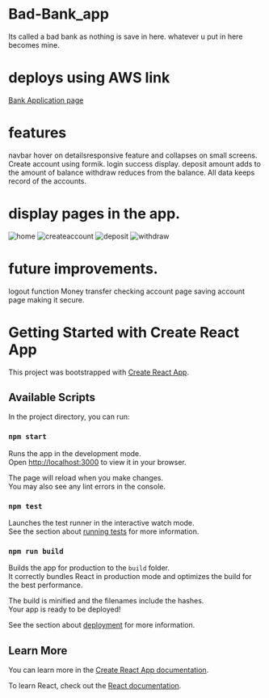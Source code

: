 # Bad-Bank_app
Its called a bad bank as nothing is save in here.  whatever u put in here becomes mine.

# deploys using AWS link

<a href="https://main.djz2octhxry7k.amplifyapp.com"> Bank Application page </a>

#  features
navbar hover on detailsresponsive feature and collapses on small screens.
Create account using formik. 
login success  display.
deposit amount adds to the amount of balance
withdraw reduces from the balance.
All data  keeps record of the accounts.

#  display pages in the app.
![home](https://github.com/aasmah/Bad-bank-app/assets/35153854/0c9d6a9f-103d-49e7-b513-8ed06ce75f89)
![createaccount](https://github.com/aasmah/Bad-bank-app/assets/35153854/f9368a91-666b-4b84-b65c-b92aabd8bac8)
![deposit](https://github.com/aasmah/Bad-bank-app/assets/35153854/30c1d5a4-c633-4e38-bd33-420d2cc9aad5)
![withdraw](https://github.com/aasmah/Bad-bank-app/assets/35153854/269fe423-6a04-4e9f-b87c-f5f1723ebaa1)


# future improvements.
 logout function
 Money transfer
 checking account page 
 saving account page
 making  it secure.




# Getting Started with Create React App

This project was bootstrapped with [Create React App](https://github.com/facebook/create-react-app).

## Available Scripts

In the project directory, you can run:

### `npm start`

Runs the app in the development mode.\
Open [http://localhost:3000](http://localhost:3000) to view it in your browser.

The page will reload when you make changes.\
You may also see any lint errors in the console.

### `npm test`

Launches the test runner in the interactive watch mode.\
See the section about [running tests](https://facebook.github.io/create-react-app/docs/running-tests) for more information.

### `npm run build`

Builds the app for production to the `build` folder.\
It correctly bundles React in production mode and optimizes the build for the best performance.

The build is minified and the filenames include the hashes.\
Your app is ready to be deployed!

See the section about [deployment](https://facebook.github.io/create-react-app/docs/deployment) for more information.

## Learn More

You can learn more in the [Create React App documentation](https://facebook.github.io/create-react-app/docs/getting-started).

To learn React, check out the [React documentation](https://reactjs.org/).




